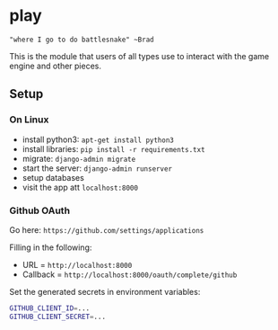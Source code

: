 # play
`"where I go to do battlesnake" ~Brad`

This is the module that users of all types use to interact with the game engine and other pieces.

## Setup
### On Linux
- install python3: `apt-get install python3`
- install libraries: `pip install -r requirements.txt`
- migrate: `django-admin migrate`
- start the server: `django-admin runserver`
- setup databases
- visit the app att `localhost:8000`

### Github OAuth
Go here: `https://github.com/settings/applications`

Filling in the following:
- URL = `http://localhost:8000`
- Callback = `http://localhost:8000/oauth/complete/github`

Set the generated secrets in environment variables:
```bash
GITHUB_CLIENT_ID=...
GITHUB_CLIENT_SECRET=...
```